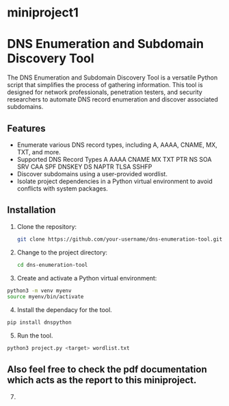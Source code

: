 # miniproject1

# DNS Enumeration and Subdomain Discovery Tool

The DNS Enumeration and Subdomain Discovery Tool is a versatile Python script that simplifies the process of gathering information. 
This tool is designed for network professionals, penetration testers, and security researchers to automate DNS record enumeration and discover associated subdomains.

## Features

- Enumerate various DNS record types, including A, AAAA, CNAME, MX, TXT, and more.
- Supported DNS Record Types
    A
    AAAA
    CNAME
    MX
    TXT
    PTR
    NS
    SOA
    SRV
    CAA
    SPF
    DNSKEY
    DS
    NAPTR
    TLSA
    SSHFP
- Discover subdomains using a user-provided wordlist.
- Isolate project dependencies in a Python virtual environment to avoid conflicts with system packages.

## Installation

1. Clone the repository:

   ```bash
   git clone https://github.com/your-username/dns-enumeration-tool.git
   ```
   
2. Change to the project directory:
   ```bash
   cd dns-enumeration-tool
   ```
3. Create and activate a Python virtual environment:
```bash
python3 -m venv myenv
source myenv/bin/activate

```

4. Install the dependacy for the tool.
```bash
pip install dnspython
```
5. Run the tool.
```bash
python3 project.py <target> wordlist.txt
```

## Also feel free to check the pdf documentation which acts as the report to this miniproject.

   

   
7. 
